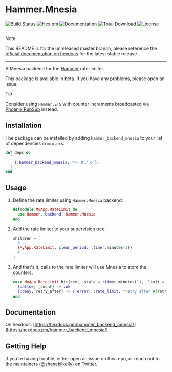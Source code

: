 # Hammer.Mnesia

[![Build Status](https://github.com/ExHammer/hammer-backend-mnesia/actions/workflows/ci.yml/badge.svg)](https://github.com/ExHammer/hammer-backend-mnesia/actions/workflows/ci.yml)
[![Hex.pm](https://img.shields.io/hexpm/v/hammer_backend_mnesia.svg)](https://hex.pm/packages/hammer_backend_mnesia)
[![Documentation](https://img.shields.io/badge/documentation-gray)](https://hexdocs.pm/hammer_backend_mnesia)
[![Total Download](https://img.shields.io/hexpm/dt/hammer_backend_mnesia.svg)](https://hex.pm/packages/hammer_backend_mnesia)
[![License](https://img.shields.io/hexpm/l/hammer_backend_mnesia.svg)](https://github.com/ExHammer/hammer-backend-mnesia/blob/master/LICENSE.md)


---

> [!NOTE]
>
> This README is for the unreleased master branch, please reference the [official documentation on hexdocs](https://hexdocs.pm/hammer_backend_mnesia/) for the latest stable release.

---

A Mnesia backend for the [Hammer](https://github.com/ExHammer/hammer) rate-limiter.

This package is available in beta. If you have any problems, please open an issue.

> [!TIP]
> Consider using `Hammer.ETS` with counter increments broadcasted via [Phoenix PubSub](https://hexdocs.pm/phoenix_pubsub/Phoenix.PubSub.html) instead.

## Installation

The package can be installed by adding `hammer_backend_mnesia` to your list of dependencies in `mix.exs`:

```elixir
def deps do
  [
    {:hammer_backend_mnesia, "~> 0.7.0"},
  ]
end
```

## Usage

1. Define the rate limiter using `Hammer.Mnesia` backend:

    ```elixir
    defmodule MyApp.RateLimit do
      use Hammer, backend: Hammer.Mnesia
    end
    ```

2. Add the rate limiter to your supervision tree:

    ```elixir
    children = [
      # ...
      {MyApp.RateLimit, clean_period: :timer.minutes(1)}
      # ...
    ]
    ```

3. And that's it, calls to the rate limiter will use Mnesia to store the counters.

    ```elixir
    case MyApp.RateLimit.hit(key, _scale = :timer.minutes(1), _limit = 100) do
      {:allow, _count} -> :ok
      {:deny, retry_after} -> {:error, :rate_limit, "retry after #{retry_after}ms"}
    end
    ```

## Documentation

On hexdocs: [https://hexdocs.pm/hammer_backend_mnesia/](https://hexdocs.pm/hammer_backend_mnesia/)

## Getting Help

If you're having trouble, either open an issue on this repo, or reach out to the
maintainers ([@shanekilkelly](https://twitter.com/shanekilkelly)) on Twitter.
